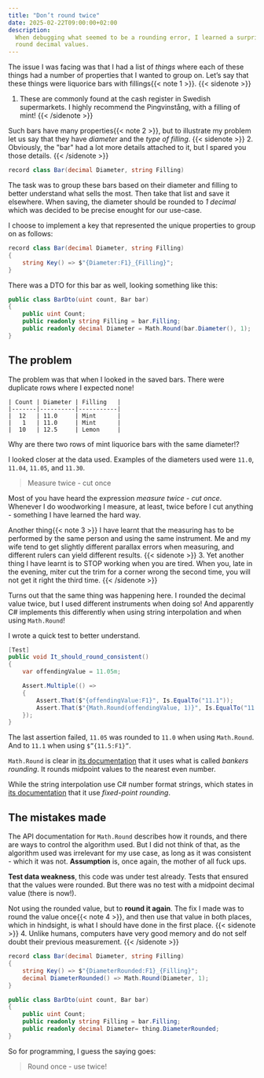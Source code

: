 ```yaml
---
title: "Don’t round twice"
date: 2025-02-22T09:00:00+02:00
description:
  When debugging what seemed to be a rounding error, I learned a surprising thing about the way .NET
  round decimal values.
---
```


The issue I was facing was that I had a list of _things_ where each of these things had a number of properties
that I wanted to group on. Let’s say that these things were liquorice bars with fillings{{< note 1 >}}.
{{< sidenote >}}
1. These are commonly found at the cash register in Swedish supermarkets. I highly recommend the Pingvinstång,
with a filling of mint!
{{< /sidenote >}}


Such bars have many properties{{< note 2 >}}, but to illustrate my problem let us say that they have _diameter_
and the _type of filling_.
{{< sidenote >}}
2. Obviously, the "bar" had a lot more details attached to it, but I spared you those
details.
{{< /sidenote >}}


```csharp
record class Bar(decimal Diameter, string Filling)
```

The task was to group these bars based on their diameter and filling to better understand what sells the most.
Then take that list and save it elsewhere. When saving, the diameter should be rounded to _1 decimal_ which was
decided to be precise enought for our use-case.

I choose to implement a key that represented the unique properties to group on as follows:

```csharp
record class Bar(decimal Diameter, string Filling)
{
	string Key() => $"{Diameter:F1}_{Filling}";
}
```

There was a DTO for this bar as well, looking something like this:

```csharp
public class BarDto(uint count, Bar bar)
{
	public uint Count;
	public readonly string Filling = bar.Filling;
	public readonly decimal Diameter = Math.Round(bar.Diameter(), 1);
}
```


## The problem

The problem was that when I looked in the saved bars. There were duplicate rows where I expected none!

```
| Count | Diameter | Filling   |
|-------|----------|-----------|
|  12   | 11.0     | Mint      |
|   1   | 11.0     | Mint      |
|  10   | 12.5     | Lemon     |
```

Why are there two rows of mint liquorice bars with the same diameter!?

I looked closer at the data used. Examples of the diameters used were `11.0`, `11.04`, `11.05`, and `11.30`.

> Measure twice - cut once

Most of you have heard the expression _measure twice - cut once_. Whenever I do woodworking I measure, at least,
twice before I cut anything - something I have learned the hard way.

Another thing{{< note 3 >}} I have learnt that the measuring has to be performed by the same person and using the
same instrument. Me and my wife tend to get slightly different parallax errors when measuring, and different rulers
can yield different results.
{{< sidenote >}}
3. Yet another thing I have learnt is to STOP working when you are tired. When you, late in the
evening, miter cut the trim for a corner wrong the second time, you will not get it right the third time.
{{< /sidenote >}}

Turns out that the same thing was happening here. I rounded the decimal value twice, but I used different
instruments when doing so! And apparently C# implements this differently when using string interpolation and
when using `Math.Round`!

I wrote a quick test to better understand.

```csharp
[Test]
public void It_should_round_consistent()
{
    var offendingValue = 11.05m;

    Assert.Multiple(() =>
    {
        Assert.That($"{offendingValue:F1}", Is.EqualTo("11.1"));
        Assert.That($"{Math.Round(offendingValue, 1)}", Is.EqualTo("11.1"));
    });
}
```

The last assertion failed, `11.05` was rounded to `11.0` when using `Math.Round`. And to `11.1` when using `$”{11.5:F1}”`.

`Math.Round` is clear in [its documentation](https://learn.microsoft.com/en-us/dotnet/api/system.math.round?view=net-9.0)
that it uses what is called _bankers rounding_. It rounds midpoint values to the nearest even number.

While the string interpolation use C# number format strings, which states in
[its documentation](https://learn.microsoft.com/en-us/dotnet/standard/base-types/standard-numeric-format-strings) that it
use _fixed-point rounding_.


## The mistakes made

The API documentation for `Math.Round` describes how it rounds, and there are ways to control the algorithm used. But I did
not think of that, as the algorithm used was irrelevant for my use case, as long as it was consistent - which it was not.
**Assumption** is, once again, the mother of all fuck ups.

**Test data weakness**, this code was under test already. Tests that ensured that the values were rounded. But there was no test
with a midpoint decimal value (there is now!).

Not using the rounded value, but to **round it again**. The fix I made was to round the value once{{< note 4 >}}, and then use
that value in both places, which in hindsight, is what I should have done in the first place.
{{< sidenote >}}
4. Unlike humans, computers have very good memory and do not self
doubt their previous measurement.
{{< /sidenote >}}


```csharp
record class Bar(decimal Diameter, string Filling)
{
	string Key() => $"{DiameterRounded:F1}_{Filling}";
	decimal DiameterRounded() => Math.Round(Diameter, 1);
}

public class BarDto(uint count, Bar bar)
{
	public uint Count;
	public readonly string Filling = bar.Filling;
	public readonly decimal Diameter= thing.DiameterRounded;
}
```

So for programming, I guess the saying goes:

> Round once - use twice!
